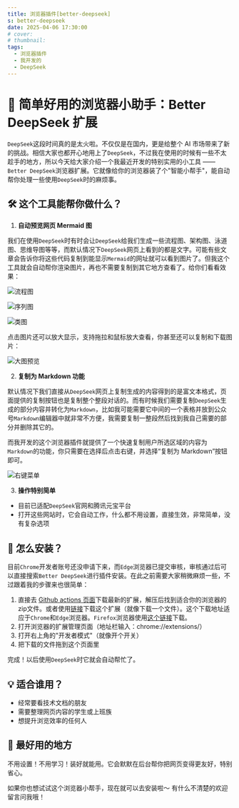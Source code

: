```yaml
---
title: 浏览器插件[better-deepseek]
s: better-deepseek
date: 2025-04-06 17:30:00
# cover:
# thumbnail:
tags:
  - 浏览器插件
  - 我开发的
  - DeepSeek
---
```


# 📌 简单好用的浏览器小助手：Better DeepSeek 扩展

`DeepSeek`这段时间真的是太火啦。不仅仅是在国内，更是给整个 AI 市场带来了新的挑战。相信大家也都开心地用上了`DeepSeek`，不过我在使用的时候有一些不太趁手的地方，所以今天给大家介绍一个我最近开发的特别实用的小工具 —— `Better DeepSeek`浏览器扩展。它就像给你的浏览器装了个"智能小帮手"，能自动帮你处理一些使用`DeepSeek`时的麻烦事。

## 🛠️ 这个工具能帮你做什么？

1. **自动预览网页 Mermaid 图**

我们在使用`DeepSeek`时有时会让`DeepSeek`给我们生成一些流程图、架构图、泳道图、思维导图等等，而默认情况下`DeepSeek`网页上看到的都是文字。可能有些文章会告诉你将这些代码复制到能显示`Mermaid`的网址就可以看到图片了。但我这个工具就会自动帮你渲染图片，再也不需要复制到其它地方查看了。给你们看看效果：

![流程图](https://files.mdnice.com/user/95143/1bf45a1d-08a7-483c-a550-b70e0af0c131.png)

![序列图](https://files.mdnice.com/user/95143/1897d675-26e6-47e5-a5f3-a4689bd37c07.png)

![类图](https://files.mdnice.com/user/95143/380493aa-6e40-4029-a58f-d94d6c3e2472.png)

点击图片还可以放大显示，支持拖拉和鼠标放大查看，你甚至还可以复制和下载图片：

![大图预览](https://files.mdnice.com/user/95143/2606fc9d-ea56-4150-a265-838b9ef99c80.png)

2. **复制为 Markdown 功能**

默认情况下我们直接从`DeepSeek`网页上复制生成的内容得到的是富文本格式，页面提供的复制按钮也是复制整个整段对话的。而有时候我们需要复制`DeepSeek`生成的部分内容并转化为`Markdown`，比如我可能需要它中间的一个表格并放到公众号`Markdown`编辑器中就非常不方便，我需要复制一整段然后找到我自己需要的部分并删除其它的。

而我开发的这个浏览器插件就提供了一个快速复制用户所选区域的内容为`Markdown`的功能，你只需要在选择后点击右键，并选择“复制为 Markdown”按钮即可。

![右键菜单](https://files.mdnice.com/user/95143/5708eafe-2f43-406a-bddb-2108cc9f046c.png)

3. **操作特别简单**

- 目前已适配`DeepSeek`官网和腾讯元宝平台
- 打开这些网站时，它会自动工作，什么都不用设置，直接生效，非常简单，没有复杂选项


## 🔧 怎么安装？

目前`Chrome`开发者账号还没申请下来，而`Edge`浏览器已提交审核，审核通过后可以直接搜索`Better DeepSeek`进行插件安装。在此之前需要大家稍微麻烦一些，不过跟着我的步骤来也很简单：

1. 直接去 [Github actions 页面](https://github.com/erguotou520/better-deepseek/actions)下载最新的扩展，解压后找到适合你的浏览器的zip文件。或者使用[链接](https://file.erguotou.me/better-deepseek/0.1.0/better-deepseek-0.1.0-chrome.zip)下载这个扩展（就像下载一个文件）。这个下载地址适应于`Chrome`和`Edge`浏览器。`Firefox`浏览器使用[这个链接](https://file.erguotou.me/better-deepseek/0.1.0/better-deepseek-0.1.0-firefox.zip)下载。
2. 打开浏览器的扩展管理页面（地址栏输入：chrome://extensions/）
3. 打开右上角的"开发者模式"（就像开个开关）
4. 把下载的文件拖到这个页面里

完成！以后使用`DeepSeek`时它就会自动帮忙了。

## 💡 适合谁用？

- 经常要看技术文档的朋友
- 需要整理网页内容的学生或上班族
- 想提升浏览效率的任何人

## 🌟 最好用的地方

不用设置！不用学习！装好就能用。它会默默在后台帮你把网页变得更友好，特别省心。

如果你也想试试这个浏览器小帮手，现在就可以去安装啦～ 有什么不清楚的欢迎留言问我哦！
